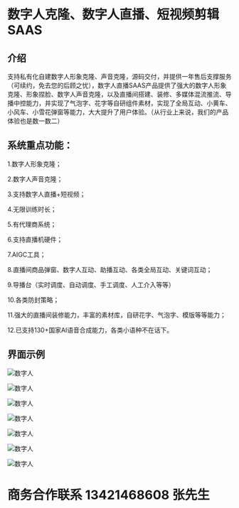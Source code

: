 # 数字人克隆、数字人直播、短视频剪辑SAAS

## 介绍

支持私有化自建数字人形象克隆、声音克隆，源码交付，并提供一年售后支撑服务（可续约，免去您的后顾之忧），数字人直播SAAS产品提供了强大的数字人形象克隆、形象捏脸、数字人声音克隆，以及直播间搭建、装修、多媒体混流推流、导播中控能力，并实现了气泡字、花字等自研组件素材，实现了全局互动、小黄车、小风车、小雪花弹窗等能力，大大提升了用户体验。（从行业上来说，我们的产品体验也是数一数二）

## 系统重点功能：

1.数字人形象克隆；

2.数字人声音克隆；

3.支持数字人直播+短视频；

4.无限训练时长；

5.有代理商系统；

6.支持直播机硬件；

7.AIGC工具；

8.直播间商品弹窗、数字人互动、助播互动、各类全局互动、关键词互动；

9.导播台（实时调度、自动调度、手工调度、人工介入等等）

10.各类防封策略；

11.强大的直播间装修能力，丰富的素材库，自研花字、气泡字、模版等等能力；

12.已支持130+国家AI语音合成能力，各类小语种不在话下。

## 界面示例

![数字人](https://github.com/13421468608/AI_live/blob/main/images/384484cca4668949bbd362ab03f781dd_.png?raw=true)

![数字人](https://github.com/13421468608/AI_live/blob/main/images/26d385a3a229a4506ad0ed6f96b5e67c_.png?raw=true)

![数字人](https://github.com/13421468608/AI_live/blob/main/images/e3ddfc5a643df489e49e0de911262746_.png?raw=true)

![数字人](https://github.com/13421468608/AI_live/blob/main/images/e3e8e6d554d4be69a9dd391de3a08003_.png?raw=true)

![数字人](https://github.com/13421468608/AI_live/blob/main/images/f6b4cbf45ac1be4143f17a5168259402_.png?raw=true)

![数字人](https://github.com/13421468608/AI_live/blob/main/images/9ad2d43a97f7dd19e1bffc7a05d1f093_.png?raw=true)

![数字人](https://github.com/13421468608/AI_live/blob/main/images/03aabe559ae332e75372883637e846c8_.png?raw=true)

# 商务合作联系 13421468608 张先生